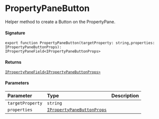 # PropertyPaneButton

Helper method to create a Button on the PropertyPane.

#### Signature
`export function PropertyPaneButton(targetProperty: string,properties: IPropertyPaneButtonProps): IPropertyPaneField<IPropertyPaneButtonProps>`

#### Returns
[`IPropertyPaneField<IPropertyPaneButtonProps>`](ipropertypanefield.md)

#### Parameters


| Parameter	   | Type    | Description |
|:-------------|:---------------|:------------|
| `targetProperty`    | `string` |  |
| `properties`    | [`IPropertyPaneButtonProps`](ipropertypanebuttonprops.md) |  |

